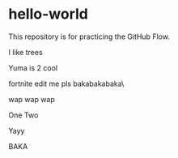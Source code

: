 # hello-world
This repository is for practicing the GitHub Flow.

I like trees

Yuma is 2 cool

fortnite edit me pls bakabakabaka\

wap wap wap



One Two

Yayy

BAKA
